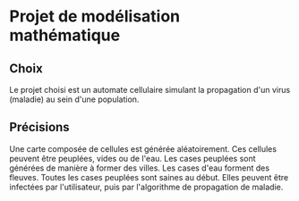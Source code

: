 # Projet de modélisation mathématique 
## Choix
Le projet choisi est un automate cellulaire simulant la propagation d'un virus (maladie) au sein d'une population.

## Précisions
Une carte composée de cellules est générée aléatoirement.
Ces cellules peuvent être peuplées, vides ou de l'eau. 
Les cases peuplées sont générées de manière à former des villes. 
Les cases d'eau forment des fleuves. 
Toutes les cases peuplées sont saines au début. 
Elles peuvent être infectées par l'utilisateur, puis par l'algorithme de propagation de maladie. 
